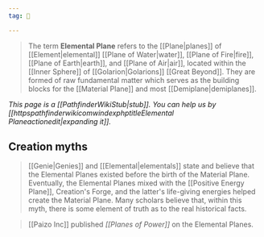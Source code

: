 ```yaml
---
tag: 🌌

---
```

> The term **Elemental Plane** refers to the [[Plane|planes]] of [[Element|elemental]] [[Plane of Water|water]], [[Plane of Fire|fire]], [[Plane of Earth|earth]], and [[Plane of Air|air]], located within the [[Inner Sphere]] of [[Golarion|Golarions]] [[Great Beyond]]. They are formed of raw fundamental matter which serves as the building blocks for the [[Material Plane]] and most [[Demiplane|demiplanes]].



*This page is a [[PathfinderWikiStub|stub]]. You can help us by [[httpspathfinderwikicomwindexphptitleElemental Planeactionedit|expanding it]].*


## Creation myths

> [[Genie|Genies]] and [[Elemental|elementals]] state and believe that the Elemental Planes existed before the birth of the Material Plane. Eventually, the Elemental Planes mixed with the [[Positive Energy Plane]], Creation's Forge, and the latter's life-giving energies helped create the Material Plane. Many scholars believe that, within this myth, there is some element of truth as to the real historical facts.


> [[Paizo Inc]] published *[[Planes of Power]]* on the Elemental Planes.







